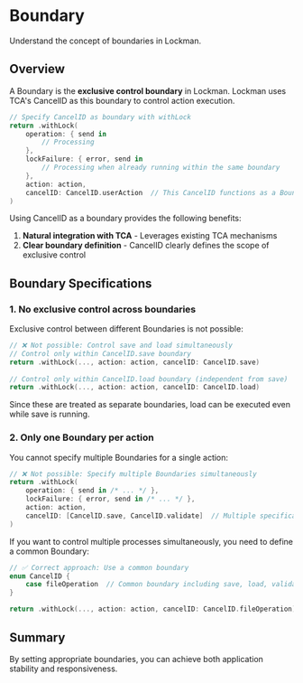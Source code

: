 # Boundary

Understand the concept of boundaries in Lockman.

## Overview

A Boundary is the **exclusive control boundary** in Lockman. Lockman uses TCA's CancelID as this boundary to control action execution.

```swift
// Specify CancelID as boundary with withLock
return .withLock(
    operation: { send in
        // Processing
    },
    lockFailure: { error, send in
        // Processing when already running within the same boundary
    },
    action: action,
    cancelID: CancelID.userAction  // This CancelID functions as a Boundary
)
```

Using CancelID as a boundary provides the following benefits:

1. **Natural integration with TCA** - Leverages existing TCA mechanisms
2. **Clear boundary definition** - CancelID clearly defines the scope of exclusive control

## Boundary Specifications

### 1. No exclusive control across boundaries

Exclusive control between different Boundaries is not possible:

```swift
// ❌ Not possible: Control save and load simultaneously
// Control only within CancelID.save boundary
return .withLock(..., action: action, cancelID: CancelID.save)
    
// Control only within CancelID.load boundary (independent from save)
return .withLock(..., action: action, cancelID: CancelID.load)
```

Since these are treated as separate boundaries, load can be executed even while save is running.

### 2. Only one Boundary per action

You cannot specify multiple Boundaries for a single action:

```swift
// ❌ Not possible: Specify multiple Boundaries simultaneously
return .withLock(
    operation: { send in /* ... */ },
    lockFailure: { error, send in /* ... */ },
    action: action,
    cancelID: [CancelID.save, CancelID.validate]  // Multiple specification not allowed
)
```

If you want to control multiple processes simultaneously, you need to define a common Boundary:

```swift
// ✅ Correct approach: Use a common boundary
enum CancelID {
    case fileOperation  // Common boundary including save, load, validate
}

return .withLock(..., action: action, cancelID: CancelID.fileOperation)
```

## Summary

By setting appropriate boundaries, you can achieve both application stability and responsiveness.

